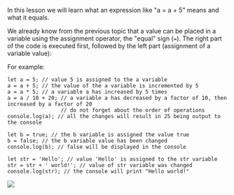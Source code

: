 In this lesson we will learn what an expression like "a = a + 5" means and what it equals.

We already know from the previous topic that a value can be placed in a variable using the assignment operator, the "equal" sign (`=`). The right part of the code is executed first, followed by the left part (assignment of a variable value): 

For example: 
```
let a = 5; // value 5 is assigned to the a variable
a = a + 5; // the value of the a variable is incremented by 5
a = a * 5; // a variable a has increased by 5 times
a = a / 10 + 20; // a variable a has decreased by a factor of 10, then increased by a factor of 20
                 // do not forget about the order of operations
console.log(a); // all the changes will result in 25 being output to the console

let b = true; // the b variable is assigned the value true 
b = false; // the b variable value has been changed
console.log(b); // false will be displayed in the console 

let str = 'Hello'; // value 'Hello' is assigned to the str variable
str = str + ' world!'; // value of str variable was changed
console.log(str); // the console will print "Hello world!"
```

![](https://course-js-syntax.s3-us-west-1.amazonaws.com/reshai-zadachi.PNG)

